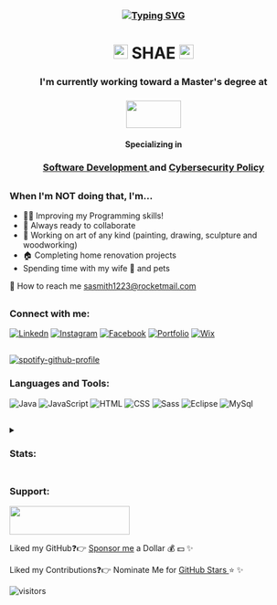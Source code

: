 
<h3 align="center"><a href="https://git.io/typing-svg"><img src="https://readme-typing-svg.demolab.com?font=Avenir&duration=3000&pause=1000&color=FFFFFF&center=true&multiline=true&width=435&lines=Hi%2C+I%E2%80%99m+Shannon+Smith+;but+almost+everyone+calls+me" alt="Typing SVG" /></a></h3>

<h1 align="center"> <img src="https://raw.githubusercontent.com/iampavangandhi/iampavangandhi/master/gifs/Hi.gif" width="25" height="25">  SHAE  <img src="https://raw.githubusercontent.com/iampavangandhi/iampavangandhi/master/gifs/Hi.gif" width="25" height="25"></h1>

<h3 align="center">I'm currently working toward a Master's degree at </h3>

<h3 align="center"><img src="https://upload.wikimedia.org/wikipedia/commons/6/60/Virginia_Tech_Hokies_logo.svg" height="48" width="96"/><a href="https://vtmit.vt.edu/"></a></h3>

<h4 align="center">Specializing in </h4>

<h3 align="center"><a href="https://vtmit.vt.edu/academics/modules/software-development.html">Software Development </a> and <a href="https://vtmit.vt.edu/academics/modules/security2.html">Cybersecurity Policy</a></h3>

<h2></h2>

<h3>When I'm NOT doing that, I'm...</h3>

- 👨‍💻 Improving my Programming skills!
- 🚀 Always ready to collaborate
- 🎨 Working on art of any kind (painting, drawing, sculpture and woodworking)
- 🏠 Completing home renovation projects
- Spending time with my wife 💍 and pets 

📧 How to reach me sasmith1223@rocketmail.com

<h2></h2>

<h3>Connect with me:</h3>

[![Linkedn](https://user-images.githubusercontent.com/75339573/189492088-7ca9ba8e-4cc0-4455-a7e2-4c7f23a8d9a0.png)](https://www.linkedin.com/in/shae-smith1223/)
[![Instagram](https://user-images.githubusercontent.com/75339573/189492129-4eb6d047-7079-4a21-b0fa-d1cb8afb18ec.png)](https://www.instagram.com/shaeasis/)
[![Facebook](https://user-images.githubusercontent.com/75339573/189492071-a27b3293-7983-4adf-851e-93fc1fdc9757.png)](https://www.facebook.com/shaesmith1223")
[![Portfolio](https://img.icons8.com/nolan/48/s.png)](https://thereisnospoon1223.github.io/Shae%20Smith/index.html)
[![Wix](https://user-images.githubusercontent.com/75339573/189492299-8fe30fb6-b0ff-4406-bbf2-fa7f8f41645d.png)](https://shae1223.wixsite.com/shaesmith)

<h2></h2>

[![spotify-github-profile](https://spotify-github-profile.vercel.app/api/view?uid=125645949&cover_image=true&theme=default)](https://github.com/kittinan/spotify-github-profile)

<h3>Languages and Tools:</h3>

![Java](https://img.icons8.com/color/48/000000/java-coffee-cup-logo--v1.png)
![JavaScript](https://img.icons8.com/fluency/48/000000/javascript.png)
![HTML](https://img.icons8.com/color/48/000000/html-5--v1.png)
![CSS](https://img.icons8.com/color/48/000000/css3.png)
![Sass](https://img.icons8.com/color/48/000000/sass.png)
![Eclipse](https://img.icons8.com/nolan/64/java-eclipse.png)
![MySql](https://img.icons8.com/color/48/000000/mysql-logo.png)

<h2></h2>

<details>
<summary><h3>Stats:</h3></summary>
<br>

[![GitHub Streak](https://streak-stats.demolab.com?user=thereisnospoon1223&theme=radical&hide_border=true&date_format=M%20j%5B%2C%20Y%5D&ring=8508B4&fire=FF8622&sideNums=8508B4)](https://git.io/streak-stats)

[![GitHub Read Me Stats](https://github-readme-stats.vercel.app/api?username=thereisnospoon1223&theme=radical&hide_border=true&count_private=true)](https://github.com/thereisnospoon1223/github-readme-stats)  

[![GitHub Top Langs](https://github-readme-stats.vercel.app/api/top-langs/?username=thereisnospoon1223&&theme=radical&hide_border=true&layout=compact)](https://github.com/thereisnospoon1223/github-readme-stats)
</details>

<h2></h2>

<h3>Support:</h3>

<a href="https://www.buymeacoffee.com/shaesmith1223"><img src="https://camo.githubusercontent.com/28aae05a0fba45679e8e27d90609601e249b64a5fe30dfef05495de4f4e318d4/68747470733a2f2f63646e2e6275796d6561636f666665652e636f6d2f627574746f6e732f76322f64656661756c742d79656c6c6f772e706e67" height="50" width="210"> </a>

Liked my GitHub❓👉 <a href="https://github.com/sponsors/thereisnospoon1223/dashboard/profile">Sponsor me</a> a Dollar 💰 💵 ✨
  
Liked my Contributions❓👉 Nominate Me for <a href="https://stars.github.com/nominate/">GitHub Stars </a>⭐ ✨ 

![visitors](https://visitor-badge.glitch.me/badge?page_id=thereisnospoon1223.visitor-badge&left_color=blue&right_color=purple)

<!---
thereisnospoon1223/thereisnospoon1223 is a ✨ special ✨ repository because its `README.md` (this file) appears on your GitHub profile.
You can click the Preview link to take a look at your changes.
--->
